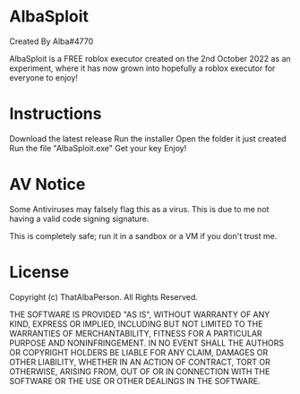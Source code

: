# AlbaSploit
Created By Alba#4770

AlbaSploit is a FREE roblox executor created on the 2nd October 2022 as an experiment, where it has now grown into hopefully a roblox executor for everyone to enjoy!
# Instructions
Download the latest release
Run the installer
Open the folder it just created
Run the file "AlbaSploit.exe"
Get your key
Enjoy!
# AV Notice
Some Antiviruses may falsely flag this as a virus. This is due to me not having a valid code signing signature.

This is completely safe; run it in a sandbox or a VM if you don't trust me.

# License
Copyright (c) ThatAlbaPerson. All Rights Reserved.

THE SOFTWARE IS PROVIDED "AS IS", WITHOUT WARRANTY OF ANY KIND, EXPRESS OR IMPLIED, INCLUDING BUT NOT LIMITED TO THE WARRANTIES OF MERCHANTABILITY, FITNESS FOR A PARTICULAR PURPOSE AND NONINFRINGEMENT. IN NO EVENT SHALL THE AUTHORS OR COPYRIGHT HOLDERS BE LIABLE FOR ANY CLAIM, DAMAGES OR OTHER LIABILITY, WHETHER IN AN ACTION OF CONTRACT, TORT OR OTHERWISE, ARISING FROM, OUT OF OR IN CONNECTION WITH THE SOFTWARE OR THE USE OR OTHER DEALINGS IN THE SOFTWARE.
